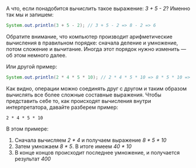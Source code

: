 А что, если понадобится вычислить такое выражение: *3 + 5 - 2*? Именно так мы и запишем:

```java
System.out.println(3 + 5 - 2); // 3 + 5 - 2 => 8 - 2 => 6
```

Обратите внимание, что компьютер производит арифметические вычисления в правильном порядке: сначала деление и умножение, потом сложение и вычитание. Иногда этот порядок нужно изменить — об этом немного далее.

Или другой пример:

```java
System.out.println(2 * 4 * 5 * 10); // 2 * 4 * 5 * 10 => 8 * 5 * 10 => 40 * 10 => 400
```

Как видно, операции можно соединять друг с другом и таким образом вычислять все более сложные составные выражения. Чтобы представить себе то, как происходят вычисления внутри интерпретатора, давайте разберем пример:

```
2 * 4 * 5 * 10
```

В этом примере:

1. Сначала вычисляем *2 * 4* и получаем выражение *8 * 5 * 10*
2. Затем умножаем *8 * 5*. В итоге имеем *40 * 10*
3. В конце концов происходит последнее умножение, и получается результат *400*
